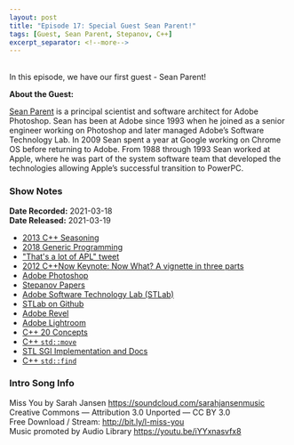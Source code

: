 ```yaml
---
layout: post
title: "Episode 17: Special Guest Sean Parent!"
tags: [Guest, Sean Parent, Stepanov, C++]
excerpt_separator: <!--more-->
---
```


<div id="buzzsprout-player-8172547"></div>
<script src="https://www.buzzsprout.com/1501960/8172547-episode-17-special-guest-sean-parent.js?container_id=buzzsprout-player-8172547&player=small" type="text/javascript" charset="utf-8"></script>

<br>In this episode, we have our first guest - Sean Parent!

<!--more-->

**About the Guest:**

[Sean Parent](https://twitter.com/seanparent) is a principal scientist and software architect for Adobe Photoshop. Sean has been at Adobe since 1993 when he joined as a senior engineer working on Photoshop and later managed Adobe’s Software Technology Lab. In 2009 Sean spent a year at Google working on Chrome OS before returning to Adobe. From 1988 through 1993 Sean worked at Apple, where he was part of the system software team that developed the technologies allowing Apple’s successful transition to PowerPC.

### Show Notes

**Date Recorded:** 2021-03-18 <br>
**Date Released:** 2021-03-19

* [2013 C++ Seasoning](https://youtu.be/W2tWOdzgXHA)
* [2018 Generic Programming](https://www.youtube.com/watch?v=iwJpxWHuZQY)
* ["That's a lot of APL" tweet](https://twitter.com/SeanParent/status/1345634930596794368?s=20)
* [2012 C++Now Keynote: Now What? A vignette in three parts](https://youtu.be/iGenpw2NeKQ)
* [Adobe Photoshop](https://www.adobe.com/ca/products/photoshop.html)
* [Stepanov Papers](http://stepanovpapers.com/)
* [Adobe Software Technology Lab (STLab)](https://stlab.cc/)
* [STLab on Github](https://github.com/stlab)
* [Adobe Revel](https://www.adoberevel.com/)
* [Adobe Lightroom](https://lightroom.adobe.com/)
* [C++ 20 Concepts](https://en.cppreference.com/w/cpp/language/constraints)
* [C++ `std::move`](https://en.cppreference.com/w/cpp/utility/move)
* [STL SGI Implementation and Docs](https://web.archive.org/web/20171202101253/http://www.sgi.com:80/tech/stl/)
* [C++ `std::find`](https://en.cppreference.com/w/cpp/algorithm/find)

### Intro Song Info

Miss You by Sarah Jansen https://soundcloud.com/sarahjansenmusic<br>
Creative Commons — Attribution 3.0 Unported — CC BY 3.0<br>
Free Download / Stream: http://bit.ly/l-miss-you<br>
Music promoted by Audio Library https://youtu.be/iYYxnasvfx8<br>

